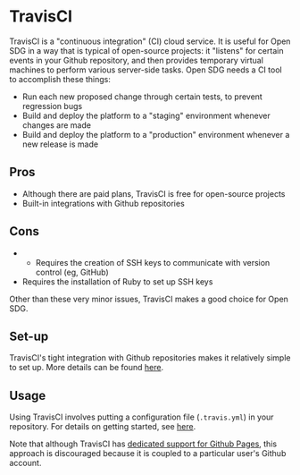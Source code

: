 <h1>TravisCI</h1>

TravisCI is a "continuous integration" (CI) cloud service. It is useful for Open SDG in a way that is typical of open-source projects: it "listens" for certain events in your Github repository, and then provides temporary virtual machines to perform various server-side tasks. Open SDG needs a CI tool to accomplish these things:

* Run each new proposed change through certain tests, to prevent regression bugs
* Build and deploy the platform to a "staging" environment whenever changes are made
* Build and deploy the platform to a "production" environment whenever a new release is made

## Pros

* Although there are paid plans, TravisCI is free for open-source projects
* Built-in integrations with Github repositories

## Cons

* * Requires the creation of SSH keys to communicate with version control (eg, GitHub)
* Requires the installation of Ruby to set up SSH keys

Other than these very minor issues, TravisCI makes a good choice for Open SDG.

## Set-up

TravisCI's tight integration with Github repositories makes it relatively simple to set up. More details can be found [here](https://docs.travis-ci.com/user/tutorial/).

## Usage

Using TravisCI involves putting a configuration file (`.travis.yml`) in your repository. For details on getting started, see [here](https://docs.travis-ci.com/).

Note that although TravisCI has [dedicated support for Github Pages](https://docs.travis-ci.com/user/deployment/pages/), this approach is discouraged because it is coupled to a particular user's Github account.
